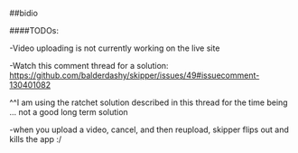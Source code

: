 ##bidio

####TODOs:

-Video uploading is not currently working on the live site

-Watch this comment thread for a solution: https://github.com/balderdashy/skipper/issues/49#issuecomment-130401082

^^I am using the ratchet solution described in this thread for the time being ... not a good long term solution

-when you upload a video, cancel, and then reupload, skipper flips out and kills the app :/